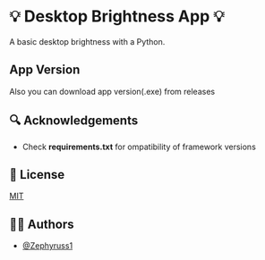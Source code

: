 
# 💡 Desktop Brightness App 💡

A basic desktop brightness with a Python.


## App Version

Also you can download app version(.exe) from releases
## 🔍 Acknowledgements

 - Check **requirements.txt** for ompatibility of framework versions



## 📄 License

[MIT](https://github.com/Zephyruss1/Desktop-Brightness/blob/main/LICENSE)


## 🧙🏼 Authors

- [@Zephyruss1](https://https://github.com/Zephyruss1)


